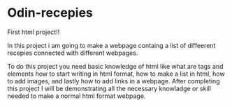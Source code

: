 # Odin-recepies
First html project!!

In this project i am going to make a webpage containg a list of diffeerent recepies connected with different webpages.

To do this project you need basic knowledge of html like what are tags and elements how to start writing in html format, how to make a list in html, how to add images, and lastly how to add links in a webpage.
After completing this project I will be demonstrating all the necessary knowladge or skill needed to make a normal html format webpage.